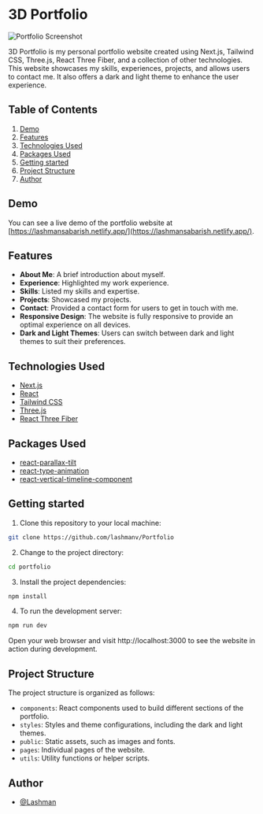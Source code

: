 # 3D Portfolio

![Portfolio Screenshot](/public/assets/readme_assets/screenshot.png)

3D Portfolio is my personal portfolio website created using Next.js, Tailwind CSS, Three.js, React Three Fiber, and a collection of other technologies. This website showcases my skills, experiences, projects, and allows users to contact me. It also offers a dark and light theme to enhance the user experience.

## Table of Contents

1.  [Demo](#demo)
2.  [Features](#features)
3.  [Technologies Used](#technologies-used)
4.  [Packages Used](#packages-used)
5.  [Getting started](#getting-started)
6.  [Project Structure](#project-structure)
7.  [Author](#author)

## Demo

You can see a live demo of the portfolio website at [https://lashmansabarish.netlify.app/](https://lashmansabarish.netlify.app/).

## Features

- **About Me**: A brief introduction about myself.
- **Experience**: Highlighted my work experience.
- **Skills**: Listed my skills and expertise.
- **Projects**: Showcased my projects.
- **Contact**: Provided a contact form for users to get in touch with me.
- **Responsive Design**: The website is fully responsive to provide an optimal experience on all devices.
- **Dark and Light Themes**: Users can switch between dark and light themes to suit their preferences.

## Technologies Used

- [Next.js](https://nextjs.org)
- [React](https://reactjs.dev)
- [Tailwind CSS](https://tailwindcss.com)
- [Three.js](https://threejs.org)
- [React Three Fiber](https://github.com/pmndrs/react-three-fiber)

## Packages Used

- [react-parallax-tilt](https://www.npmjs.com/package/react-parallax-tilt)
- [react-type-animation](https://www.npmjs.com/package/react-type-animation)
- [react-vertical-timeline-component](https://www.npmjs.com/package/react-vertical-timeline-component)

## Getting started

1. Clone this repository to your local machine:

```bash
git clone https://github.com/lashmanv/Portfolio
```

2. Change to the project directory:

```bash
cd portfolio
```

3. Install the project dependencies:

```bash
npm install
```

4. To run the development server:

```bash
npm run dev
```

Open your web browser and visit http://localhost:3000 to see the website in action during development.

## Project Structure

The project structure is organized as follows:

- `components`: React components used to build different sections of the portfolio.
- `styles`: Styles and theme configurations, including the dark and light themes.
- `public`: Static assets, such as images and fonts.
- `pages`: Individual pages of the website.
- `utils`: Utility functions or helper scripts.

## Author

- [@Lashman](https://github.com/lashmanv)
